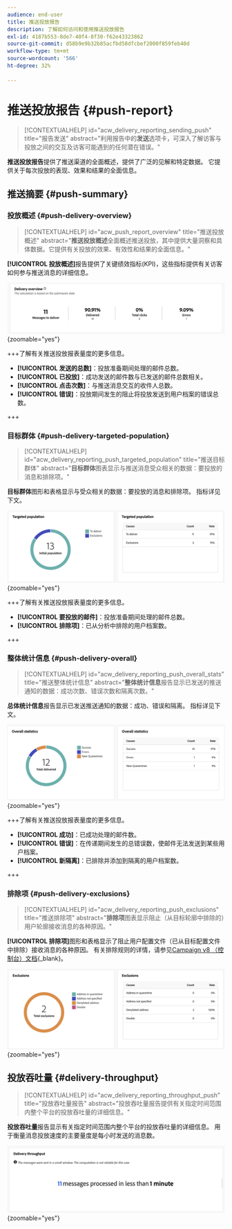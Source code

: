```yaml
---
audience: end-user
title: 推送投放报告
description: 了解如何访问和使用推送投放报告
exl-id: 4187b553-8de7-40f4-8f30-f62e43323862
source-git-commit: d58b9e9b32b85acfbd58dfcbef2000f859feb40d
workflow-type: tm+mt
source-wordcount: '566'
ht-degree: 32%

---
```


# 推送投放报告 {#push-report}

>[!CONTEXTUALHELP]
>id="acw_delivery_reporting_sending_push"
>title="报告发送"
>abstract="利用报告中的&#x200B;**发送**&#x200B;选项卡，可深入了解访客与投放之间的交互及访客可能遇到的任何潜在错误。"

**推送投放报告**&#x200B;提供了推送渠道的全面概述，提供了广泛的见解和特定数据。 它提供关于每次投放的表现、效果和结果的全面信息。

## 推送摘要 {#push-summary}

### 投放概述 {#push-delivery-overview}

>[!CONTEXTUALHELP]
>id="acw_push_report_overview"
>title="推送投放概述"
>abstract="**推送投放概述**&#x200B;全面概述推送投放，其中提供大量洞察和具体数据。它提供有关投放的效果、有效性和结果的全面信息。"

**[!UICONTROL 投放概述]**&#x200B;报告提供了关键绩效指标(KPI)，这些指标提供有关访客如何参与推送消息的详细信息。

![此屏幕截图显示投放概述报告，该报告提供有关访客参与推送消息的KPI。](assets/reporting_push_3.png){zoomable="yes"}

+++了解有关推送投放报表量度的更多信息。

* **[!UICONTROL 发送的总数]**：投放准备期间处理的邮件总数。
* **[!UICONTROL 已投放]**：成功发送的邮件数与已发送的邮件总数相关。
* **[!UICONTROL 点击次数]**：与推送消息交互的收件人总数。
* **[!UICONTROL 错误]**：投放期间发生的阻止将投放发送到用户档案的错误总数。

+++

### 目标群体 {#push-delivery-targeted-population}

>[!CONTEXTUALHELP]
>id="acw_delivery_reporting_push_targeted_population"
>title="推送目标群体"
>abstract="**目标群体**&#x200B;图表显示与推送消息受众相关的数据：要投放的消息和排除项。"

**目标群体**&#x200B;图形和表格显示与受众相关的数据：要投放的消息和排除项。 指标详见下文。

![此屏幕截图显示目标群体图和表，其中显示有关要投放的消息和排除项的数据。](assets/reporting_push_4.png){zoomable="yes"}

+++了解有关推送投放报表量度的更多信息。

* **[!UICONTROL 要投放的邮件]**：投放准备期间处理的邮件总数。
* **[!UICONTROL 排除项]**：已从分析中排除的用户档案数。

+++

### 整体统计信息 {#push-delivery-overall}

>[!CONTEXTUALHELP]
>id="acw_delivery_reporting_push_overall_stats"
>title="推送整体统计信息"
>abstract="**整体统计信息**&#x200B;报告显示已发送的推送通知的数据：成功次数、错误次数和隔离次数。"

**总体统计信息**&#x200B;报告显示已发送推送通知的数据：成功、错误和隔离。 指标详见下文。

![此屏幕截图显示“总体统计信息”报告，其中显示有关发送的推送通知的成功、错误和隔离的数据。](assets/reporting_push_5.png){zoomable="yes"}

+++了解有关推送投放报表量度的更多信息。

* **[!UICONTROL 成功]**：已成功处理的邮件数。
* **[!UICONTROL 错误]**：在传递期间发生的总错误数，使邮件无法发送到某些用户档案。
* **[!UICONTROL 新隔离]**：已排除并添加到隔离的用户档案数。

+++

### 排除项 {#push-delivery-exclusions}

>[!CONTEXTUALHELP]
>id="acw_delivery_reporting_push_exclusions"
>title="推送排除项"
>abstract="**排除项**&#x200B;图表显示阻止（从目标轮廓中排除的）用户轮廓接收消息的各种原因。"

**[!UICONTROL 排除项]**&#x200B;图形和表格显示了阻止用户配置文件（已从目标配置文件中排除）接收消息的各种原因。 有关排除规则的详情，请参见[Campaign v8 （控制台）文档](https://experienceleague.adobe.com/docs/campaign/campaign-v8/send/failures/delivery-failures.html?lang=zh-Hans#push-error-types){_blank}。

![此屏幕快照显示排除项图形和表，其中显示阻止排除的用户配置文件接收消息的原因。](assets/reporting_push_6.png){zoomable="yes"}

## 投放吞吐量 {#delivery-throughput}

>[!CONTEXTUALHELP]
>id="acw_delivery_reporting_throughput_push"
>title="投放吞吐量报告"
>abstract="投放吞吐量报告提供有关指定时间范围内整个平台的投放吞吐量的详细信息。"

**投放吞吐量**&#x200B;报告显示有关指定时间范围内整个平台的投放吞吐量的详细信息。 用于衡量消息投放速度的主要量度是每小时发送的消息数。

![此屏幕截图显示“投放吞吐量”报告，该报告提供有关平台在指定时间范围内的消息投放速度的详细信息。](assets/reporting_push_2.png){zoomable="yes"}
